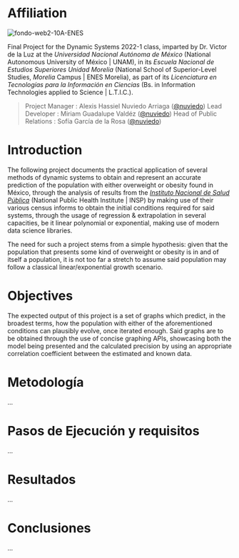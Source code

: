 # Affiliation
![fondo-web2-10A-ENES](https://user-images.githubusercontent.com/100146672/160222385-4576c60e-1005-4753-b34d-c5461658c11b.png)

Final Project for the Dynamic Systems 2022-1 class, imparted by Dr. Victor de la Luz at the _Universidad Nacional Autónoma de México_ (National Autonomous University of México | UNAM), in its _Escuela Nacional de Estudios Superiores Unidad Morelia_ (National School of Superior-Level Studies, _Morelia_ Campus | ENES Morelia), as part of its _Licenciatura en Tecnologías para la Información en Ciencias_ (Bs. in Information Technologies applied to Science | L.T.I.C.).

> Project Manager : Alexis Hassiel Nuviedo Arriaga ([@nuviedo](https://github.com/nuviedo))
> Lead Developer : Miriam Guadalupe Valdéz ([@nuviedo](https://github.com/mirluvams))
> Head of Public Relations : Sofía García de la Rosa ([@nuviedo](https://github.com/SofiaDeLaRosa))


# Introduction
The following project documents the practical application of several methods of dynamic systems to obtain and represent an accurate prediction of the population with either overweight or obesity found in México, through the analysis of results from the [_Instituto Nacional de Salud Pública_](https://insp.mx/) (National Public Health Institute | INSP) by making use of their various census informs to obtain the initial conditions required for said systems, through the usage of regression & extrapolation in several capacities, be it linear polynomial or exponential, making use of modern data science libraries.

The need for such a project stems from a simple hypothesis: given that the population that presents some kind of overweight or obesity is in and of itself a population, it is not too far a stretch to assume said population may follow a classical linear/exponential growth scenario. 


# Objectives
The expected output of this project is a set of graphs which predict, in the broadest terms, how the population with either of the aforementioned conditions can plausibly evolve, once iterated enough.
Said graphs are to be obtained through the use of concise graphing APIs, showcasing both the model being presented and the calculated precision by using an appropriate correlation coefficient between the estimated and known data.



# Metodología
...



# Pasos de Ejecución y requisitos
...



# Resultados
...



# Conclusiones
...


